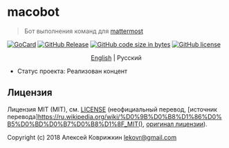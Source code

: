 # macobot
> Бот выполнения команд для [mattermost](https://www.mattermost.org/)

<p align="center">

[![GoCard][gc1]][gc2]
 [![GitHub Release][gr1]][gr2]
 [![GitHub code size in bytes][sz]]()
 [![GitHub license][gl1]][gl2]

[gc1]: https://goreportcard.com/badge/LeKovr/macobot
[gc2]: https://goreportcard.com/report/github.com/LeKovr/macobot
[gr1]: https://img.shields.io/github/release/LeKovr/macobot.svg
[gr2]: https://github.com/LeKovr/macobot/releases
[sz]: https://img.shields.io/github/languages/code-size/LeKovr/macobot.svg
[gl1]: https://img.shields.io/github/license/LeKovr/macobot.svg
[gl2]: LICENSE

</p>
<p align="center">
  <a href="../../README.md">English</a> |
  <span>Русский</span>
</p>

* Статус проекта: Реализован концент

## Лицензия

Лицензия MIT (MIT), см. [LICENSE](LICENSE) (неофициальный перевод,
 [источник перевода]https://ru.wikipedia.org/wiki/%D0%9B%D0%B8%D1%86%D0%B5%D0%BD%D0%B7%D0%B8%D1%8F_MIT(), [оригинал лицензии](../../LICENSE)).

Copyright (c) 2018 Алексей Коврижкин <lekovr@gmail.com>
